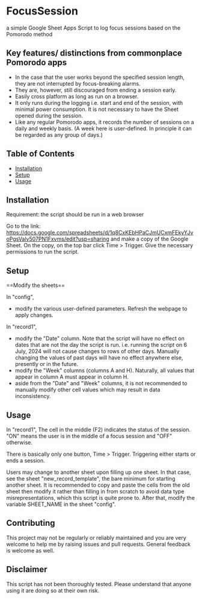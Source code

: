 # FocusSession
a simple Google Sheet Apps Script to log focus sessions based on the Pomorodo method

## Key features/ distinctions from commonplace Pomorodo apps
- In the case that the user works beyond the specified session length, they are not interrupted by focus-breaking alarms. 
- They are, however, still discouraged from ending a session early. 
- Easily cross platform as long as run on a browser. 
- It only runs during the logging i.e. start and end of the session, with minimal power consumption. It is not necessary to have the Sheet opened during the session. 
- Like any regular Pomorodo apps, it records the number of sessions on a daily and weekly basis. (A week here is user-defined. In principle it can be regarded as any group of days.)

## Table of Contents
- [Installation](#installation)
- [Setup](#setup)
- [Usage](#usage)

## Installation

Requirement: the script should be run in a web browser

Go to the link: https://docs.google.com/spreadsheets/d/1q8CxKEbHPaCJmUCxmFEkyYJvoPgsValv507PN1Fxvms/edit?usp=sharing and make a copy of the Google Sheet. On the copy, on the top bar click Time  > Trigger. Give the necessary permissions to run the script. 

## Setup

==Modify the sheets==

In "config", 
- modify the various user-defined parameters. Refresh the webpage to apply changes. 

In "record1", 
- modify the "Date" column. Note that the script will have no effect on dates that are not the day the script is run. i.e. running the script on 6 July, 2024 will not cause changes to rows of other days. Manually changing the values of past days will have no effect anywhere else, presently or in the future. 
- modify the "Week" columns (columns A and H). Naturally, all values that appear in column A must appear in column H.
- aside from the "Date" and "Week" columns, it is not recommended to manually modify other cell values which may result in data inconsistency. 

## Usage

In "record1", 
The cell in the middle (F2) indicates the status of the session. "ON" means the user is in the middle of a focus session and "OFF" otherwise. 

There is basically only one button, Time > Trigger. Triggering either starts or ends a session.

Users may change to another sheet upon filling up one sheet. In that case, see the sheet "new_record_template", the bare minimum for starting another sheet. It is recommended to copy and paste the cells from the old sheet then modify it rather than filling in from scratch to avoid data type misrepresentations, which this script is quite prone to. After that, modify the variable SHEET_NAME in the sheet "config". 


## Contributing
This project may not be regularly or reliably maintained and you are very welcome to help me by raising issues and pull requests. General feedback is welcome as well. 

## Disclaimer
This script has not been thoroughly tested. Please understand that anyone using it are doing so at their own risk. 
